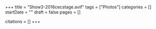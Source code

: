 +++
title = "Show3-2016cecstage.avif"
tags = ["Photos"]
categories = []
startDate = ""
draft = false
pages = []

citations = []
+++
